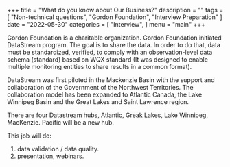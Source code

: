 +++
title = "What do you know about Our Business?"
description = ""
tags = [
    "Non-technical questions",
    "Gordon Foundation",
    "Interview Preparation"
]
date = "2022-05-30"
categories = [
    "Interview",
]
menu = "main"
+++

Gordon Foundation is a charitable organization.  Gordon Foundation initiated DataStream program.  The goal is to share the data.  In order to do that, data must be standardized, verified, to comply with an observation-level data schema (standard) based on WQX standard (It was designed to enable multiple monitoring entities to share results in a common format).

DataStream was first piloted in the Mackenzie Basin with the support and collaboration of the Government of the Northwest Territories.  The collaboration model has been expanded to Atlantic Canada, the Lake Winnipeg Basin and the Great Lakes and Saint Lawrence region.

There are four Datastream hubs, Atlantic, Greak Lakes, Lake Winnipeg, MacKenzie.  Pacific will be a new hub.

This job will do:  
1) data validation / data quality.  
2) presentation, webinars.  
